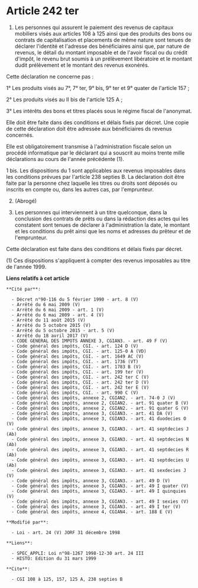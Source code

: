 # Article 242 ter

1. Les personnes qui assurent le paiement des revenus de capitaux mobiliers visés aux articles 108 à 125 ainsi que des
produits des bons ou contrats de capitalisation et placements de même nature sont tenues de déclarer l'identité et l'adresse
des bénéficiaires ainsi que, par nature de revenus, le détail du montant imposable et de l'avoir fiscal ou du crédit d'impôt,
le revenu brut soumis à un prélèvement libératoire et le montant dudit prélèvement et le montant des revenus exonérés.

Cette déclaration ne concerne pas :

1° Les produits visés au 7°, 7° ter, 9° bis, 9° ter et 9° quater de l'article 157 ;

2° Les produits visés au II bis de l'article 125 A ;

3° Les intérêts des bons et titres placés sous le régime fiscal de l'anonymat.

Elle doit être faite dans des conditions et délais fixés par décret. Une copie de cette déclaration doit être adressée aux
bénéficiaires ds revenus concernés.

Elle est obligatoirement transmise à l'administration fiscale selon un procédé informatique par le déclarant qui a souscrit
au moins trente mille déclarations au cours de l'année précédente (1).

1 bis. Les dispositions du 1 sont applicables aux revenus imposables dans les conditions prévues par l'article 238 septies B.
La déclaration doit être faite par la personne chez laquelle les titres ou droits sont déposés ou inscrits en compte ou, dans
les autres cas, par l'emprunteur.

2. (Abrogé)

3. Les personnes qui interviennent à un titre quelconque, dans la conclusion des contrats de prêts ou dans la rédaction des
actes qui les constatent sont tenues de déclarer à l'administration la date, le montant et les conditions du prêt ainsi que
les noms et adresses du prêteur et de l'emprunteur.

Cette déclaration est faite dans des conditions et délais fixés par décret.

(1) Ces dispositions s'appliquent à compter des revenus imposables au titre de l'année 1999.

**Liens relatifs à cet article**

	**Cité par**:

	  - Décret n°90-116 du 5 février 1990 - art. 8 (V)
	  - Arrêté du 6 mai 2009 (V)
	  - Arrêté du 6 mai 2009 - art. 1 (V)
	  - Arrêté du 6 mai 2009 - art. 4 (V)
	  - Arrêté du 11 août 2015 (V)
	  - Arrêté du 5 octobre 2015 (V)
	  - Arrêté du 5 octobre 2015 - art. 5 (V)
	  - Arrêté du 18 avril 2017 (V)
	  - CODE GENERAL DES IMPOTS ANNEXE 3, CGIAN3. - art. 49 F (V)
	  - Code général des impôts, CGI. - art. 124 D (V)
	  - Code général des impôts, CGI. - art. 125-0 A (VD)
	  - Code général des impôts, CGI. - art. 1649 AC (V)
	  - Code général des impôts, CGI. - art. 1736 (VT)
	  - Code général des impôts, CGI. - art. 1783 B (V)
	  - Code général des impôts, CGI. - art. 199 ter (V)
	  - Code général des impôts, CGI. - art. 242 ter C (V)
	  - Code général des impôts, CGI. - art. 242 ter D (V)
	  - Code général des impôts, CGI. - art. 242 ter E (V)
	  - Code général des impôts, CGI. - art. 990 C (V)
	  - Code général des impôts, annexe 2, CGIAN2. - art. 74-0 J (V)
	  - Code général des impôts, annexe 2, CGIAN2. - art. 91 quater B (V)
	  - Code général des impôts, annexe 2, CGIAN2. - art. 91 quater G (V)
	  - Code général des impôts, annexe 3, CGIAN3. - art. 41 DA (V)
	  - Code général des impôts, annexe 3, CGIAN3. - art. 41 duodecies O (V)
	  - Code général des impôts, annexe 3, CGIAN3. - art. 41 septdecies J (Ab)
	  - Code général des impôts, annexe 3, CGIAN3. - art. 41 septdecies N (Ab)
	  - Code général des impôts, annexe 3, CGIAN3. - art. 41 septdecies R (Ab)
	  - Code général des impôts, annexe 3, CGIAN3. - art. 41 septdecies U (Ab)
	  - Code général des impôts, annexe 3, CGIAN3. - art. 41 sexdecies J (V)
	  - Code général des impôts, annexe 3, CGIAN3. - art. 49 D (V)
	  - Code général des impôts, annexe 3, CGIAN3. - art. 49 I quater (V)
	  - Code général des impôts, annexe 3, CGIAN3. - art. 49 I quinquies (V)
	  - Code général des impôts, annexe 3, CGIAN3. - art. 49 I sexies (V)
	  - Code général des impôts, annexe 3, CGIAN3. - art. 49 I ter (V)
	  - Code général des impôts, annexe 4, CGIAN4. - art. 188 E (V)

	**Modifié par**:

	  - Loi - art. 24 (V) JORF 31 décembre 1998

	**Liens**:

	  - SPEC_APPLI: Loi n°98-1267 1998-12-30 art. 24 III
	  - HISTO: Edition du 31 mars 1999

	**Cite**:

	  - CGI 108 à 125, 157, 125 A, 238 septies B
